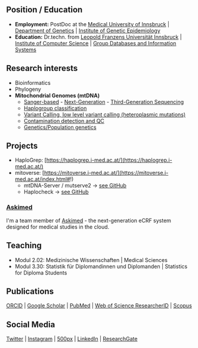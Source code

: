 ## Position / Education

 - **Employment:** PostDoc at the [Medical University of Innsbruck](https://www.i-med.ac.at/mypoint/) | [Department of Genetics](https://www.i-med.ac.at/mgmkp/) | [Institute of Genetic Epidemiology](http://genepi.i-med.ac.at/)
 - **Education:** Dr.techn. from [Leopold Franzens Universität Innsbruck](https://www.uibk.ac.at/de/) | [Institute of Computer Science](https://www.uibk.ac.at/informatik/) | [Group Databases and Information Systems](https://dbis-informatik.uibk.ac.at/)

## Research interests

- Bioinformatics
- Phylogeny
- **Mitochondrial Genomes (mtDNA)**
  - [Sanger-based](https://bmcbioinformatics.biomedcentral.com/articles/10.1186/1471-2105-11-122) - [Next-Generation](https://www.mdpi.com/1422-0067/22/2/935) - [Third-Generation Sequencing](https://www.frontiersin.org/articles/10.3389/fgene.2022.887644/full)
  - [Haplogroup classification](https://haplogrep.i-med.ac.at/)
  - [Variant Calling, low level variant calling (heteroplasmic mutations)](https://github.com/seppinho/mutserve)
  - [Contamination detection and QC](https://github.com/genepi/haplocheck)
  - [Genetics/Population genetics](https://www.nature.com/articles/s41598-021-90145-2)


## Projects

 - HaploGrep: [https://haplogrep.i-med.ac.at/](https://haplogrep.i-med.ac.at/)
 - mitoverse: [https://mitoverse.i-med.ac.at/](https://mitoverse.i-med.ac.at/index.html#!) 
   - mtDNA-Server / mutserve2 -> [see GitHub](https://github.com/seppinho/mutserve)
   - Haplocheck -> [see GitHub](https://github.com/genepi/haplocheck)
   
### [Askimed](https://www.askimed.com/)
I'm a team member of [Askimed](https://www.askimed.com/) - the next-generation eCRF system designed for medical studies in the cloud.

## Teaching

-  Modul 2.02: Medizinische Wissenschaften | Medical Sciences 
-  Modul 3.30: Statistik für Diplomandinnen und Diplomanden | Statistics for Diploma Students

## Publications

 [ORCID](https://orcid.org/0000-0002-2871-8669) | [Google Scholar](https://scholar.google.com/citations?user=iGUxXZIAAAAJ&hl=en) | [PubMed](https://pubmed.ncbi.nlm.nih.gov/?term=hansi+weissensteiner&sort=date) | [Web of Science ResearcherID](https://publons.com/wos-op/researcher/4555250/hansi-weissensteiner/) | [Scopus](https://www.scopus.com/authid/detail.uri?authorId=26665767000)
 
 ## Social Media
 
 [Twitter](https://twitter.com/whansi) | [Instagram](https://www.instagram.com/hansi.it/) | [500px](https://500px.com/p/haansi?view=photos) | [LinkedIn](https://www.linkedin.com/in/hansi-wei%C3%9Fensteiner-905b05bb/) | [ResearchGate](https://www.researchgate.net/profile/Hansi_Weissensteiner) 
